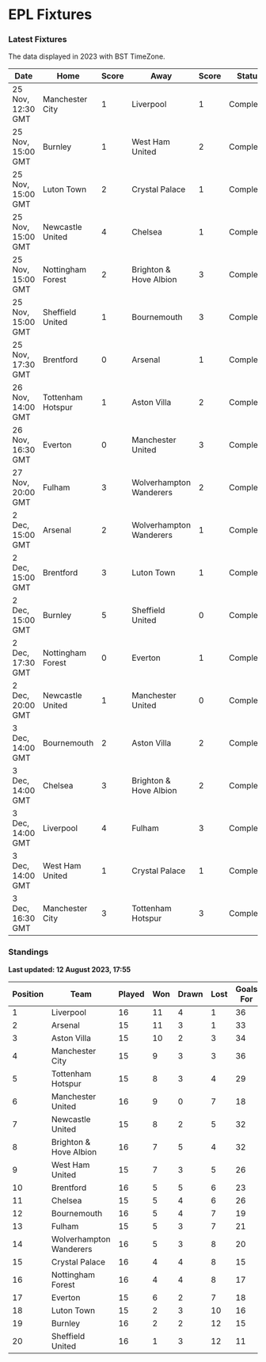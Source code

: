 # EPL Fixtures

### Latest Fixtures

The data displayed in 2023 with BST TimeZone.

<!-- START_TABLE -->
| Date | Home | Score | Away | Score | Status |
|-------------|--------|--------------|--------|--------------|--------|
| 25 Nov, 12:30 GMT | Manchester City | 1 | Liverpool | 1 | Completed |
| 25 Nov, 15:00 GMT | Burnley | 1 | West Ham United | 2 | Completed |
| 25 Nov, 15:00 GMT | Luton Town | 2 | Crystal Palace | 1 | Completed |
| 25 Nov, 15:00 GMT | Newcastle United | 4 | Chelsea | 1 | Completed |
| 25 Nov, 15:00 GMT | Nottingham Forest | 2 | Brighton & Hove Albion | 3 | Completed |
| 25 Nov, 15:00 GMT | Sheffield United | 1 | Bournemouth | 3 | Completed |
| 25 Nov, 17:30 GMT | Brentford | 0 | Arsenal | 1 | Completed |
| 26 Nov, 14:00 GMT | Tottenham Hotspur | 1 | Aston Villa | 2 | Completed |
| 26 Nov, 16:30 GMT | Everton | 0 | Manchester United | 3 | Completed |
| 27 Nov, 20:00 GMT | Fulham | 3 | Wolverhampton Wanderers | 2 | Completed |
| 2 Dec, 15:00 GMT | Arsenal | 2 | Wolverhampton Wanderers | 1 | Completed |
| 2 Dec, 15:00 GMT | Brentford | 3 | Luton Town | 1 | Completed |
| 2 Dec, 15:00 GMT | Burnley | 5 | Sheffield United | 0 | Completed |
| 2 Dec, 17:30 GMT | Nottingham Forest | 0 | Everton | 1 | Completed |
| 2 Dec, 20:00 GMT | Newcastle United | 1 | Manchester United | 0 | Completed |
| 3 Dec, 14:00 GMT | Bournemouth | 2 | Aston Villa | 2 | Completed |
| 3 Dec, 14:00 GMT | Chelsea | 3 | Brighton & Hove Albion | 2 | Completed |
| 3 Dec, 14:00 GMT | Liverpool | 4 | Fulham | 3 | Completed |
| 3 Dec, 14:00 GMT | West Ham United | 1 | Crystal Palace | 1 | Completed |
| 3 Dec, 16:30 GMT | Manchester City | 3 | Tottenham Hotspur | 3 | Completed |
<!-- END_TABLE -->

### Standings

**Last updated: 12 August 2023, 17:55**

<!-- START_STANDINGS -->
| Position | Team | Played | Won | Drawn | Lost | Goals For | Goals Against | Goal Difference | Points |
|----------|------|--------|-----|-------|------|-----------|---------------|-----------------|--------|
| 1 | Liverpool | 16 | 11 | 4 | 1 | 36 | 15 | 21 | 37 |
| 2 | Arsenal | 15 | 11 | 3 | 1 | 33 | 14 | 19 | 36 |
| 3 | Aston Villa | 15 | 10 | 2 | 3 | 34 | 20 | 14 | 32 |
| 4 | Manchester City | 15 | 9 | 3 | 3 | 36 | 17 | 19 | 30 |
| 5 | Tottenham Hotspur | 15 | 8 | 3 | 4 | 29 | 22 | 7 | 27 |
| 6 | Manchester United | 16 | 9 | 0 | 7 | 18 | 19 | -1 | 27 |
| 7 | Newcastle United | 15 | 8 | 2 | 5 | 32 | 17 | 15 | 26 |
| 8 | Brighton & Hove Albion | 16 | 7 | 5 | 4 | 32 | 27 | 5 | 26 |
| 9 | West Ham United | 15 | 7 | 3 | 5 | 26 | 25 | 1 | 24 |
| 10 | Brentford | 16 | 5 | 5 | 6 | 23 | 21 | 2 | 20 |
| 11 | Chelsea | 15 | 5 | 4 | 6 | 26 | 24 | 2 | 19 |
| 12 | Bournemouth | 16 | 5 | 4 | 7 | 19 | 30 | -11 | 19 |
| 13 | Fulham | 15 | 5 | 3 | 7 | 21 | 26 | -5 | 18 |
| 14 | Wolverhampton Wanderers | 16 | 5 | 3 | 8 | 20 | 26 | -6 | 18 |
| 15 | Crystal Palace | 16 | 4 | 4 | 8 | 15 | 23 | -8 | 16 |
| 16 | Nottingham Forest | 16 | 4 | 4 | 8 | 17 | 27 | -10 | 16 |
| 17 | Everton | 15 | 6 | 2 | 7 | 18 | 20 | -2 | 10 |
| 18 | Luton Town | 15 | 2 | 3 | 10 | 16 | 30 | -14 | 9 |
| 19 | Burnley | 16 | 2 | 2 | 12 | 15 | 33 | -18 | 8 |
| 20 | Sheffield United | 16 | 1 | 3 | 12 | 11 | 41 | -30 | 6 |
<!-- END_STANDINGS -->
